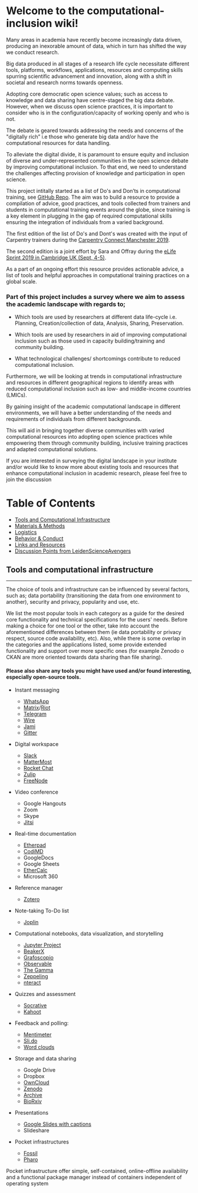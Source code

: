 # Welcome to the computational-inclusion wiki!


Many areas in academia have recently become increasingly data driven, producing an inexorable amount of data, which in turn has shifted the way we conduct research.

Big data produced in all stages of a research life cycle necessitate different tools, platforms, workflows, applications, resources and computing skills spurring scientific advancement and innovation, along with a shift in societal and research norms towards openness.

Adopting core democratic open science values; such as access to knowledge and data sharing have centre-staged the big data debate. However, when we discuss open science practices, it is important to consider who is in the configuration/capacity of working openly and who is not. 

The debate is geared towards addressing the needs and concerns of the "digitally rich” i.e those who generate big data and/or have the computational resources for data handling.  

To alleviate the digital divide, it is paramount to ensure equity and inclusion of diverse and under-represented communities in the open science debate by improving computational inclusion. To that end, we need to understand the challenges affecting provision of knowledge and participation in open science. 

This project intitally started as a list of Do's and Don’ts in computational training, see  [GitHub Repo](https://github.com/selgebali/CCMcr19_dos). The aim was to build a resource to provide a compilation of advice, good practices, and tools collected from trainers and students in computational training events around the globe, since training is a key element in plugging in the gap of required computational skills ensuring the integration of individuals from a varied background. 


The first edition of the list of Do's and Dont's was created with the input of Carpentry trainers during the [Carpentry Connect Manchester 2019](https://software.ac.uk/ccmcr19). 


The second edition is a joint effort by Sara and Offray during the [eLife Sprint 2019 in Cambridge UK (Sept, 4-5)](https://sprint.elifesciences.org/).


As a part of an ongoing effort this resource provides actionable advice, a list of tools and helpful approaches in computational training practices on a global scale. 


### Part of this project includes a survey where we aim to assess the academic landscape with regards to;

- Which tools are used by researchers at different data life-cycle i.e. Planning, Creation/collection of data, Analysis, Sharing, Preservation.

- Which tools are used by researchers in aid of improving computational inclusion such as those used in capacity building/training and community building.

- What technological challenges/ shortcomings contribute to reduced computational inclusion.

Furthermore, we will be looking at trends in computational infrastructure and resources in different geographical regions to identify areas with reduced computational inclusion such as low- and middle-income countries (LMICs).  

By gaining insight of the academic computational landscape in different environments, we will have a better understanding of the needs and requirements of individuals from different backgrounds. 

This will aid in bringing together diverse communities with varied computational resources into adopting open science practices while empowering them through community building, inclusive training practices and adapted computational solutions.

If you are interested in surveying the digital landscape in your institute and/or would like to know more about existing tools and resources that enhance computational inclusion in academic research, please feel free to join the discussion

# Table of Contents


  - [Tools and Computational Infrastructure](#Tools)
  - [Materials & Methods](https://github.com/selgebali/computational-inclusion/wiki/Materials-and-Methods)
  - [Logistics](https://github.com/selgebali/computational-inclusion/wiki/logistics)
  - [Behavior & Conduct](https://github.com/selgebali/computational-inclusion/wiki/Behaviour-and-Conduct)
  - [Links and Resources](https://github.com/selgebali/computational-inclusion/wiki/Links-and-Resources)
  - [Discussion Points from LeidenScienceAvengers](https://github.com/selgebali/computational-inclusion/wiki/Discussion-Points-from-LeidenScienceAvengers)

## Tools and computational infrastructure <a name="Tools"></a>

----
The choice of tools and infrastructure can be influenced by several factors, such as;
data portability (transitioning the data from one environment to another), security and privacy, popularity and use, etc.

We list the most popular tools in each category as a guide for the desired core functionality and technical specifications for the users' needs. 
 Before making a choice for one tool or the other, take into account the aforementioned differences between them (ie data portability or privacy respect, source code availability, etc).
Also, while there is some overlap in the categories and the applications listed, some provide extended functionality and support over more specific ones (for example Zenodo o CKAN are more oriented towards data sharing than file sharing).

####  Please also share any tools you might have used and/or found interesting, especially open-source tools. 


   - Instant messaging
     - [WhatsApp](https://www.whatsapp.com/)
     - [Matrix](http://matrix.org/)/[Riot](https://riot.im/)
     - [Telegram](http://telegram.org)
     - [Wire](https://wire.com/)
     - [Jami](https://jami.net/)
     - [Gitter](https://gitter.im/)
   - Digital workspace
     - [Slack](www.slack.com)
     - [MatterMost](https://mattermost.com/)
     - [Rocket Chat](rocket.chat)
     - [Zulip](https://zulipchat.com/)
     - [FreeNode](https://freenode.net/)
   - Video conference
       - Google Hangouts
       - Zoom
       - Skype
       - [Jitsi](https://jitsi.org/)

- Real-time documentation
   - [Etherpad](https://etherpad.org/)
   - [CodiMD](https://demo.codimd.org/)
   - GoogleDocs
   - Google Sheets
   - [EtherCalc](https://ethercalc.org/)
   - Microsoft 360

- Reference manager
   - [Zotero](https://www.zotero.org/)

- Note-taking To-Do list
   - [Joplin](https://joplinapp.org/)

- Computational notebooks, data visualization, and storytelling
    - [Jupyter Project](https://jupyter.org/)
    - [BeakerX](http://beakerx.com/)
    - [Grafoscopio](http://mutabit.com/grafoscopio/index.en.html)
    - [Observable](http://observablehq.com/)
    - [The Gamma](https://thegamma.net/)
    - [Zeppeling](https://zeppelin.apache.org/)
    - [nteract](https://nteract.io/)

- Quizzes and assessment
    - [Socrative](https://socrative.com)
    - [Kahoot](https://kahoot.com/)
- Feedback and polling: 
    - [Mentimeter](https://www.mentimeter.com/)
    - [Sli.do](https://www.sli.do)
    - [Word clouds](https://www.menti.com)

- Storage and data sharing
   - Google Drive
   - Dropbox
   - [OwnCloud](https://owncloud.org/)
   - [Zenodo](https://zenodo.org/)
   - [Archive](https://archive.org/)
   - [BioRxiv](https://www.biorxiv.org/)

- Presentations
    - [Google Slides with captions](https://support.google.com/docs/answer/9109474?hl=en)
    - Slideshare

- Pocket infrastructures 
    - [Fossil](https://fossil-scm.org/home/doc/trunk/www/index.wiki) 
    - [Pharo](https://pharo.org/)
    
Pocket infrastructure offer simple, self-contained, online-offline availability and a functional package manager instead of containers independent of operating system


